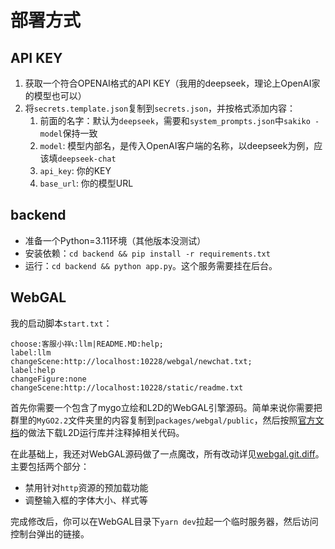 # 部署方式

## API KEY
1. 获取一个符合OPENAI格式的API KEY（我用的deepseek，理论上OpenAI家的模型也可以）
2. 将`secrets.template.json`复制到`secrets.json`，并按格式添加内容：
   1. 前面的名字：默认为`deepseek`，需要和`system_prompts.json`中`sakiko - model`保持一致
   2. `model`: 模型内部名，是传入OpenAI客户端的名称，以deepseek为例，应该填`deepseek-chat`
   3. `api_key`: 你的KEY
   4. `base_url`: 你的模型URL


## backend
- 准备一个Python=3.11环境（其他版本没测试）
- 安装依赖：`cd backend && pip install -r requirements.txt`
- 运行：`cd backend && python app.py`。这个服务需要挂在后台。

## WebGAL
我的启动脚本`start.txt`：
```
choose:客服小祥📞:llm|README.MD:help;
label:llm
changeScene:http://localhost:10228/webgal/newchat.txt;
label:help
changeFigure:none
changeScene:http://localhost:10228/static/readme.txt
```

首先你需要一个包含了mygo立绘和L2D的WebGAL引擎源码。简单来说你需要把群里的`MyGO2.2`文件夹里的内容复制到`packages/webgal/public`，然后按照[官方文档](https://docs.openwebgal.com/live2D.html)的做法下载L2D运行库并注释掉相关代码。

在此基础上，我还对WebGAL源码做了一点魔改，所有改动详见[webgal.git.diff](webgal.git.diff)。主要包括两个部分：

- 禁用针对`http`资源的预加载功能
- 调整输入框的字体大小、样式等

完成修改后，你可以在WebGAL目录下`yarn dev`拉起一个临时服务器，然后访问控制台弹出的链接。